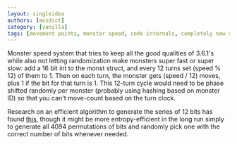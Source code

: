 ```yaml
---
layout: singleidea
authors: [aosdict]
category: [vanilla]
tags: [movement points, monster speed, code internals, completely new system]
---
```

Monster speed system that tries to keep all the good qualities of 3.6.1's while also not letting randomization make monsters super fast or super slow: add a 16 bit int to the monst struct, and every 12 turns set (speed % 12) of them to 1. Then on each turn, the monster gets (speed / 12) moves, plus 1 if the bit for that turn is 1. This 12-turn cycle would need to be phase shifted randomly per monster (probably using hashing based on monster ID) so that you can't move-count based on the turn clock.

Research on an efficient algorithm to generate the series of 12 bits has found [this](https://stackoverflow.com/questions/17010857/efficient-random-permutation-of-n-set-bits), though it might be more entropy-efficient in the long run simply to generate all 4094 permutations of bits and randomly pick one with the correct number of bits whenever needed.
